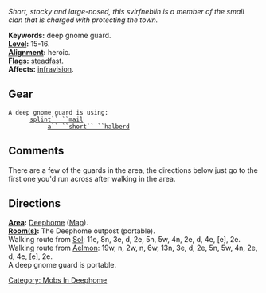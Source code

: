 *Short, stocky and large-nosed, this svirfneblin is a member of the
small clan that is charged with protecting the town.*

**Keywords:** deep gnome guard.  
**[Level](Level "wikilink"):** 15-16.  
**[Alignment](Alignment "wikilink"):** heroic.  
**[Flags](:Category:_Mob_Types "wikilink"):**
[steadfast](Sentinel_Mobs "wikilink").  
**Affects:** [infravision](Infravision "wikilink").  

## Gear

`A deep gnome guard is using:`  
<worn on body>`      `[`splint`` ``mail`](Splint_Mail_(Deephome) "wikilink")  
<wielded>`           `[`a`` ``short`` ``halberd`](Short_Halberd_(Deephome) "wikilink")

## Comments

There are a few of the guards in the area, the directions below just go
to the first one you'd run across after walking in the area.

## Directions

**[Area](:Category:_Areas "wikilink"):**
[Deephome](:Category:_Deephome "wikilink")
([Map](Deephome_Map "wikilink")).  
**[Room(s)](:Category:_Rooms "wikilink"):** The Deephome outpost
(portable).  
Walking route from [Sol](Sol "wikilink"): 11e, 8n, 3e, d, 2e, 5n, 5w,
4n, 2e, d, 4e, \[e\], 2e.  
Walking route from [Aelmon](Aelmon "wikilink"): 19w, n, 2w, n, 6w, 13n,
3e, d, 2e, 5n, 5w, 4n, 2e, d, 4e, \[e\], 2e.  
A deep gnome guard is portable.  

[Category: Mobs In Deephome](Category:_Mobs_In_Deephome "wikilink")
